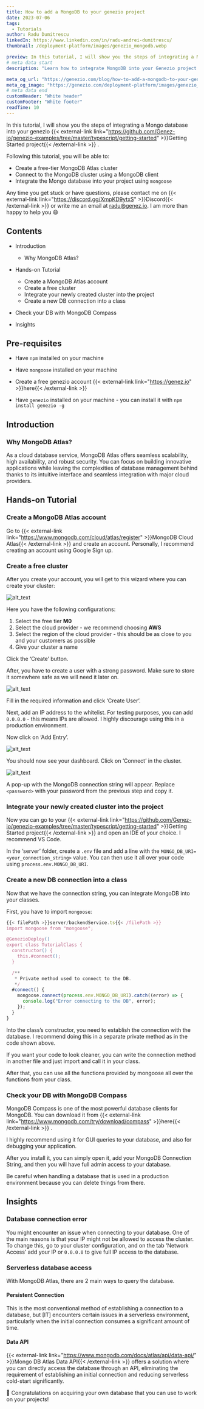 ```yaml
---
title: How to add a MongoDB to your genezio project
date: 2023-07-06
tags:
  - Tutorials
author: Radu Dumitrescu
linkedIn: https://www.linkedin.com/in/radu-andrei-dumitrescu/
thumbnail: /deployment-platform/images/genezio_mongodb.webp

preview: In this tutorial, I will show you the steps of integrating a Mongo database into your genezio project.
# meta data start
description: "Learn how to integrate MongoDB into your Genezio project. Follow our tutorial for setting up a MongoDB Atlas cluster and connecting it with Genezio."

meta_og_url: "https://genezio.com/blog/how-to-add-a-mongodb-to-your-genezio-project"
meta_og_image: "https://genezio.com/deployment-platform/images/genezio_mongodb.webp"
# meta data end
customHeader: "White header"
customFooter: "White footer"
readTime: 10
---
```


In this tutorial, I will show you the steps of integrating a Mongo database into your genezio {{< external-link link="https://github.com/Genez-io/genezio-examples/tree/master/typescript/getting-started" >}}Getting Started project{{< /external-link >}}
.

Following this tutorial, you will be able to:

- Create a free-tier MongoDB Atlas cluster
- Connect to the MongoDB cluster using a MongoDB client
- Integrate the Mongo database into your project using `mongoose`

Any time you get stuck or have questions, please contact me on {{< external-link link="https://discord.gg/XmpKD9ytxS" >}}Discord{{< /external-link >}}
or write me an email at radu@genez.io. I am more than happy to help you 😄

## **Contents**

- Introduction

  - Why MongoDB Atlas?

- Hands-on Tutorial

  - Create a MongoDB Atlas account
  - Create a free cluster
  - Integrate your newly created cluster into the project
  - Create a new DB connection into a class

- Check your DB with MongoDB Compass

- Insights

## **Pre-requisites**

- Have `npm` installed on your machine
- Have `mongoose` installed on your machine
- Create a free genezio account {{< external-link link="https://genez.io" >}}here{{< /external-link >}}

- Have `genezio` installed on your machine - you can install it with `npm install genezio -g`

## **Introduction**

### **Why MongoDB Atlas?**

As a cloud database service, MongoDB Atlas offers seamless scalability, high availability, and robust security. You can focus on building innovative applications while leaving the complexities of database management behind thanks to its intuitive interface and seamless integration with major cloud providers.

## **Hands-on Tutorial**

### **Create a MongoDB Atlas account**

Go to {{< external-link link="https://www.mongodb.com/cloud/atlas/register" >}}MongoDB Cloud Atlas{{< /external-link >}}
and create an account. Personally, I recommend creating an account using Google Sign up.

### **Create a free cluster**

After you create your account, you will get to this wizard where you can create your cluster:

![alt_text](/deployment-platform/posts/add-mongo-to-genezio1.webp)

Here you have the following configurations:

1. Select the free tier **M0**
2. Select the cloud provider - we recommend choosing **AWS**
3. Select the region of the cloud provider - this should be as close to you and your customers as possible
4. Give your cluster a name

Click the ‘Create’ button.

After, you have to create a user with a strong password. Make sure to store it somewhere safe as we will need it later on.

![alt_text](/deployment-platform/posts/add-mongo-to-genezio2.webp)

Fill in the required information and click ‘Create User’.

Next, add an IP address to the whitelist. For testing purposes, you can add `0.0.0.0` - this means IPs are allowed. I highly discourage using this in a production environment.

Now click on ‘Add Entry’.

![alt_text](/deployment-platform/posts/add-mongo-to-genezio3.webp)

You should now see your dashboard. Click on ‘Connect’ in the cluster.

![alt_text](/deployment-platform/posts/add-mongo-to-genezio4.webp)

A pop-up with the MongoDB connection string will appear. Replace `<password>` with your password from the previous step and copy it.

### **Integrate your newly created cluster into the project**

Now you can go to your {{< external-link link="https://github.com/Genez-io/genezio-examples/tree/master/typescript/getting-started" >}}Getting Started project{{< /external-link >}}
and open an IDE of your choice. I recommend VS Code.

In the ‘server’ folder, create a `.env` file and add a line with the `MONGO_DB_URI=<your_connection_string>` value. You can then use it all over your code using `process.env.MONGO_DB_URI`.

### **Create a new DB connection into a class**

Now that we have the connection string, you can integrate MongoDB into your classes.

First, you have to import `mongoose`:

```javascript
{{< filePath >}}server/backendService.ts{{< /filePath >}}
import mongoose from "mongoose";

@GenezioDeploy()
export class TutorialClass {
  constructor() {
    this.#connect();
  }

  /**
   * Private method used to connect to the DB.
   */
  #connect() {
    mongoose.connect(process.env.MONGO_DB_URI).catch((error) => {
      console.log("Error connecting to the DB", error);
    });
  }
}
```

Into the class’s constructor, you need to establish the connection with the database. I recommend doing this in a separate private method as in the code shown above.

If you want your code to look cleaner, you can write the connection method in another file and just import and call it in your class.

After that, you can use all the functions provided by mongoose all over the functions from your class.

### **Check your DB with MongoDB Compass**

MongoDB Compass is one of the most powerful database clients for MongoDB. You can download it from {{< external-link link="https://www.mongodb.com/try/download/compass" >}}here{{< /external-link >}}
.

I highly recommend using it for GUI queries to your database, and also for debugging your application.

After you install it, you can simply open it, add your MongoDB Connection String, and then you will have full admin access to your database.

Be careful when handling a database that is used in a production environment because you can delete things from there.

## **Insights**

### **Database connection error**

You might encounter an issue when connecting to your database. One of the main reasons is that your IP might not be allowed to access the cluster. To change this, go to your cluster configuration, and on the tab ‘Network Access’ add your IP or `0.0.0.0` to give full IP access to the database.

### **Serverless database access**

With MongoDB Atlas, there are 2 main ways to query the database.

#### **Persistent Connection**

This is the most conventional method of establishing a connection to a database, but [IT] encounters certain issues in a serverless environment, particularly when the initial connection consumes a significant amount of time.

#### **Data API**

{{< external-link link="https://www.mongodb.com/docs/atlas/api/data-api/" >}}Mongo DB Atlas Data API{{< /external-link >}}
offers a solution where you can directly access the database through an API, eliminating the requirement of establishing an initial connection and reducing serverless cold-start significantly.

&#x1F973; Congratulations on acquiring your own database that you can use to work on your projects!
